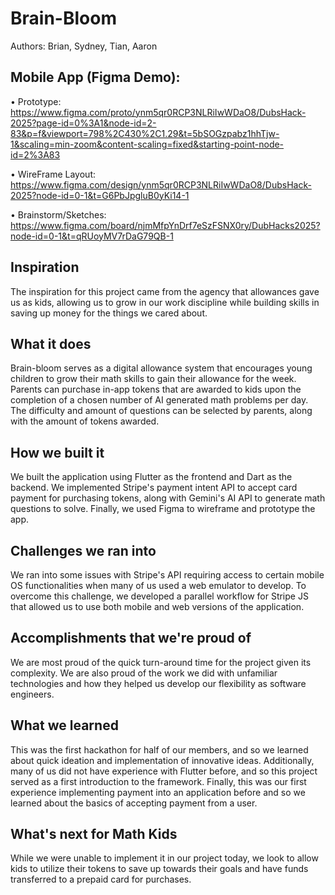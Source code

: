 # Brain-Bloom
Authors: Brian, Sydney, Tian, Aaron

## Mobile App (Figma Demo):
• Prototype: 
https://www.figma.com/proto/ynm5qr0RCP3NLRiIwWDaO8/DubsHack-2025?page-id=0%3A1&node-id=2-83&p=f&viewport=798%2C430%2C1.29&t=5bSOGzpabz1hhTjw-1&scaling=min-zoom&content-scaling=fixed&starting-point-node-id=2%3A83

• WireFrame Layout:
https://www.figma.com/design/ynm5qr0RCP3NLRiIwWDaO8/DubsHack-2025?node-id=0-1&t=G6PbJpgluB0yKi14-1

• Brainstorm/Sketches:
https://www.figma.com/board/njmMfpYnDrf7eSzFSNX0ry/DubHacks2025?node-id=0-1&t=qRUoyMV7rDaG79QB-1

## Inspiration
The inspiration for this project came from the agency that allowances gave us as kids, allowing us to grow in our work discipline while building skills in saving up money for the things we cared about.
## What it does
Brain-bloom serves as a digital allowance system that encourages young children to grow their math skills to gain their allowance for the week. Parents can purchase in-app tokens that are awarded to kids upon the completion of a chosen number of AI generated math problems per day. The difficulty and amount of questions can be selected by parents, along with the amount of tokens awarded.
## How we built it
We built the application using Flutter as the frontend and Dart as the backend. We implemented Stripe's payment intent API to accept card payment for purchasing tokens, along with Gemini's AI API to generate math questions to solve. Finally, we used Figma to wireframe and prototype the app.
## Challenges we ran into
We ran into some issues with Stripe's API requiring access to certain mobile OS functionalities when many of us used a web emulator to develop. To overcome this challenge, we developed a parallel workflow for Stripe JS that allowed us to use both mobile and web versions of the application. 
## Accomplishments that we're proud of
We are most proud of the quick turn-around time for the project given its complexity. We are also proud of the work we did with unfamiliar technologies and how they helped us develop our flexibility as software engineers.
## What we learned
This was the first hackathon for half of our members, and so we learned about quick ideation and implementation of innovative ideas. Additionally, many of us did not have experience with Flutter before, and so this project served as a first introduction to the framework. Finally, this was our first experience implementing payment into an application before and so we learned about the basics of accepting payment from a user.
## What's next for Math Kids
While we were unable to implement it in our project today, we look to allow kids to utilize their tokens to  save up towards their goals and have funds transferred to a prepaid card for purchases.

